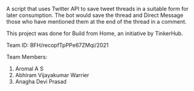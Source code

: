 A script that uses Twitter API to save tweet threads in a suitable form for later consumption. The bot would save the thread and Direct Message those who have mentioned them at the end of the thread in a comment.

This project was done for Build from Home, an initiative by TinkerHub.

Team ID: BFH/recopfTpPPe67ZMqi/2021

Team Members: 
  1. Aromal A S
  2. Abhiram Vijayakumar Warrier
  3. Anagha Devi Prasad
